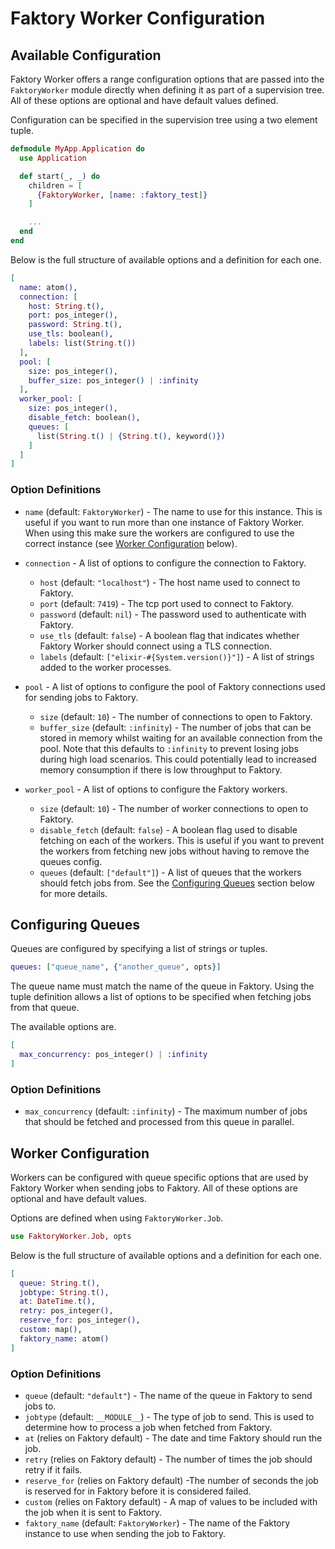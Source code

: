 # Faktory Worker Configuration

## Available Configuration

Faktory Worker offers a range configuration options that are passed into the `FaktoryWorker` module directly when defining it as part of a supervision tree. All of these options are optional and have default values defined.

Configuration can be specified in the supervision tree using a two element tuple.

```elixir
defmodule MyApp.Application do
  use Application

  def start(_, _) do
    children = [
      {FaktoryWorker, [name: :faktory_test]}
    ]

    ...
  end
end
```

Below is the full structure of available options and a definition for each one.

```elixir
[
  name: atom(),
  connection: [
    host: String.t(),
    port: pos_integer(),
    password: String.t(),
    use_tls: boolean(),
    labels: list(String.t())
  ],
  pool: [
    size: pos_integer(),
    buffer_size: pos_integer() | :infinity
  ],
  worker_pool: [
    size: pos_integer(),
    disable_fetch: boolean(),
    queues: [
      list(String.t() | {String.t(), keyword()})
    ]
  ]
]
```

### Option Definitions

- `name` (default: `FaktoryWorker`) - The name to use for this instance. This is useful if you want to run more than one instance of Faktory Worker. When using this make sure the workers are configured to use the correct instance (see [Worker Configuration](#worker-configuration) below).

- `connection` - A list of options to configure the connection to Faktory.

  - `host` (default: `"localhost"`) - The host name used to connect to Faktory.
  - `port` (default: `7419`) - The tcp port used to connect to Faktory.
  - `password` (default: `nil`) - The password used to authenticate with Faktory.
  - `use_tls` (default: `false`) - A boolean flag that indicates whether Faktory Worker should connect using a TLS connection.
  - `labels` (default: `["elixir-#{System.version()}"]`) - A list of strings added to the worker processes.

- `pool` - A list of options to configure the pool of Faktory connections used for sending jobs to Faktory.

  - `size` (default: `10`) - The number of connections to open to Faktory.
  - `buffer_size` (default: `:infinity`) - The number of jobs that can be stored in memory whilst waiting for an available connection from the pool. Note that this defaults to `:infinity` to prevent losing jobs during high load scenarios. This could potentially lead to increased memory consumption if there is low throughput to Faktory.

- `worker_pool` - A list of options to configure the Faktory workers.
  - `size` (default: `10`) - The number of worker connections to open to Faktory.
  - `disable_fetch` (default: `false`) - A boolean flag used to disable fetching on each of the workers. This is useful if you want to prevent the workers from fetching new jobs without having to remove the queues config.
  - `queues` (default: `["default"]`) - A list of queues that the workers should fetch jobs from. See the [Configuring Queues](#configuring-queues) section below for more details.

## Configuring Queues

Queues are configured by specifying a list of strings or tuples.

```elixir
queues: ["queue_name", {"another_queue", opts}]
```

The queue name must match the name of the queue in Faktory. Using the tuple definition allows a list of options to be specified when fetching jobs from that queue.

The available options are.

```elixir
[
  max_concurrency: pos_integer() | :infinity
]
```

### Option Definitions

- `max_concurrency` (default: `:infinity`) - The maximum number of jobs that should be fetched and processed from this queue in parallel.

## Worker Configuration

Workers can be configured with queue specific options that are used by Faktory Worker when sending jobs to Faktory. All of these options are optional and have default values.

Options are defined when using `FaktoryWorker.Job`.

```elixir
use FaktoryWorker.Job, opts
```

Below is the full structure of available options and a definition for each one.

```elixir
[
  queue: String.t(),
  jobtype: String.t(),
  at: DateTime.t(),
  retry: pos_integer(),
  reserve_for: pos_integer(),
  custom: map(),
  faktory_name: atom()
]
```

### Option Definitions

- `queue` (default: `"default"`) - The name of the queue in Faktory to send jobs to.
- `jobtype` (default: `__MODULE__`) - The type of job to send. This is used to determine how to process a job when fetched from Faktory.
- `at` (relies on Faktory default) - The date and time Faktory should run the job.
- `retry` (relies on Faktory default) - The number of times the job should retry if it fails.
- `reserve_for` (relies on Faktory default) -The number of seconds the job is reserved for in Faktory before it is considered failed.
- `custom` (relies on Faktory default) - A map of values to be included with the job when it is sent to Faktory.
- `faktory_name` (default: `FaktoryWorker`) - The name of the Faktory instance to use when sending the job to Faktory.
